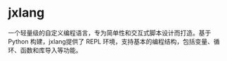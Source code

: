 # jxlang
一个轻量级的自定义编程语言，专为简单性和交互式脚本设计而打造。基于 Python 构建，jxlang提供了 REPL 环境，支持基本的编程结构，包括变量、循环、函数和库导入等功能。
